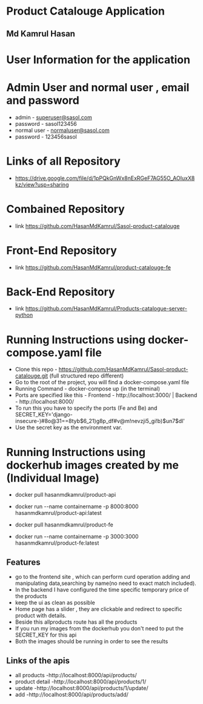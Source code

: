 # Product Catalouge Application

## Md Kamrul Hasan

# User Information for the application

# Admin User and normal user , email and password

- admin - superuser@sasol.com
- password - sasol123456
- normal user - normaluser@sasol.com
- password - 123456sasol

# Links of all Repository

- https://drive.google.com/file/d/1pPQkGnWx8nExRGeF7AG55O_AOIuxX8kz/view?usp=sharing

# Combained Repository

- link https://github.com/HasanMdKamrul/Sasol-product-catalouge

# Front-End Repository

- link https://github.com/HasanMdKamrul/product-catalouge-fe

# Back-End Repository

- link https://github.com/HasanMdKamrul/Products-catalogue-server-python

# Running Instructions using docker-compose.yaml file

- Clone this repo - https://github.com/HasanMdKamrul/Sasol-product-catalouge.git (full structured repo different)
- Go to the root of the project, you will find a docker-compose.yaml file
- Running Command - docker-compose up (in the terminal)
- Ports are specified like this - Frontend - http://localhost:3000/ | Backend - http://localhost:8000/
- To run this you have to specify the ports (Fe and Be) and SECRET_KEY='django-insecure-)#8o@31==8tyb$6_21)g8p_df#v@m!nevzji5_gi!b)$un7$dl'
- Use the secret key as the environment var.

# Running Instructions using dockerhub images created by me (Individual Image)

- docker pull hasanmdkamrul/product-api
- docker run --name containername -p 8000:8000 hasanmdkamrul/product-api:latest

- docker pull hasanmdkamrul/product-fe
- docker run --name containername -p 3000:3000 hasanmdkamrul/product-fe:latest

## Features

- go to the frontend site , which can perform curd operation adding and manipulating data,searching by name(no need to exact match included).
- In the backend I have configured the time specific temporary price of the products
- keep the ui as clean as possible
- Home page has a slider , they are clickable and redirect to specific product with details.
- Beside this allproducts route has all the products
- If you run my images from the dockerhub you don't need to put the SECRET_KEY for this api
- Both the images should be running in order to see the results

## Links of the apis

- all products -http://localhost:8000/api/products/
- product detail -http://localhost:8000/api/products/1/
- update -http://localhost:8000/api/products/1/update/
- add -http://localhost:8000/api/products/add/
